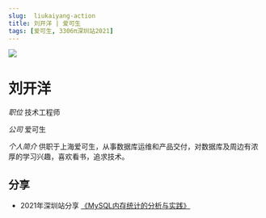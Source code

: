 ```yaml
---
slug:  liukaiyang-action
title: 刘开洋 | 爱可生
tags: [爱可生, 3306π深圳站2021]
---
```

![](https://3306pai-1255499614.cos.ap-guangzhou.myqcloud.com/sz2021/%E5%88%98%E5%BC%80%E6%B4%8B.jpg)

# 刘开洋

*职位*  技术工程师

*公司* 爱可生

*个人简介* 供职于上海爱可生，从事数据库运维和产品交付，对数据库及周边有浓厚的学习兴趣，喜欢看书，追求技术。

## 分享

*  2021年深圳站分享 [《MySQL内存统计的分析与实践》](http://hdxu.cn/FWy1R)